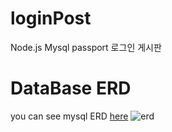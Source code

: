 # loginPost
Node.js Mysql  passport 로그인 게시판

# DataBase ERD
you can see mysql ERD [here](https://www.erdcloud.com/d/QqxKSbrH4Ykg9c7o5)
![erd](https://user-images.githubusercontent.com/15870158/96256525-ce725100-0ff3-11eb-9cab-176be1e560e8.png)
